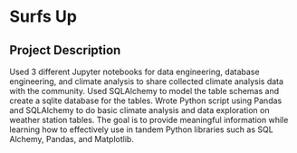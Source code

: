 # Surfs Up

## Project Description

Used 3 different Jupyter notebooks for data engineering, database engineering, and climate analysis to share collected climate analysis data with the community. Used SQLAlchemy to model the table schemas and create a sqlite database for the tables. Wrote Python script using Pandas and SQLAlchemy to do basic climate analysis and data exploration on weather station tables. The goal is to provide meaningful information while learning how to effectively use in tandem Python libraries such as SQL Alchemy, Pandas, and Matplotlib.

